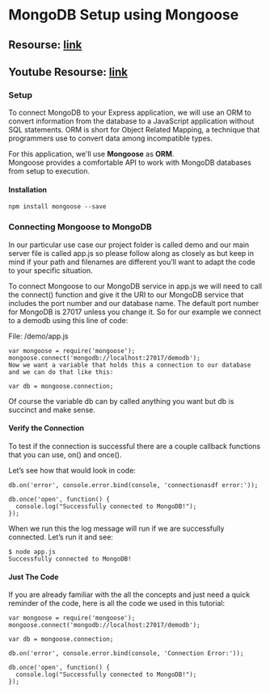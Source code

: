# MongoDB Setup using Mongoose

## Resourse: [link](https://mongoosejs.com/docs/connections.html)

## Youtube Resourse: [link]()

### Setup
To connect MongoDB to your Express application, we will use an ORM to convert information from the database to a JavaScript application without SQL statements. ORM is short for Object Related Mapping, a technique that programmers use to convert data among incompatible types.

For this application, we'll use **Mongoose** as **ORM**.<br />
Mongoose provides a comfortable API to work with MongoDB databases from setup to execution.

#### Installation
```
npm install mongoose --save
```

### Connecting Mongoose to MongoDB

In our particular use case our project folder is called demo and our main server file is called app.js so please follow along as closely as but keep in mind if your path and filenames are different you’ll want to adapt the code to your specific situation.

To connect Mongoose to our MongoDB service in app.js we will need to call the connect() function and give it the URI to our MongoDB service that includes the port number and our database name. The default port number for MongoDB is 27017 unless you change it. So for our example we connect to a demodb using this line of code:

File: /demo/app.js
```
var mongoose = require('mongoose');
mongoose.connect('mongodb://localhost:27017/demodb');
Now we want a variable that holds this a connection to our database and we can do that like this:

var db = mongoose.connection;
```
Of course the variable db can by called anything you want but db is succinct and make sense.

#### Verify the Connection
To test if the connection is successful there are a couple callback functions that you can use, on() and once().

Let’s see how that would look in code:
```
db.on('error', console.error.bind(console, 'connectionasdf error:'));
 
db.once('open', function() {
  console.log("Successfully connected to MongoDB!");
});
```
When we run this the log message will run if we are successfully connected. Let’s run it and see:
```
$ node app.js
Successfully connected to MongoDB!
```


#### Just The Code
If you are already familiar with the all the concepts and just need a quick reminder of the code, here is all the code we used in this tutorial:
```
var mongoose = require('mongoose');
mongoose.connect('mongodb://localhost:27017/demodb');

var db = mongoose.connection;

db.on('error', console.error.bind(console, 'Connection Error:'));
 
db.once('open', function() {
  console.log("Successfully connected to MongoDB!");
});
```

